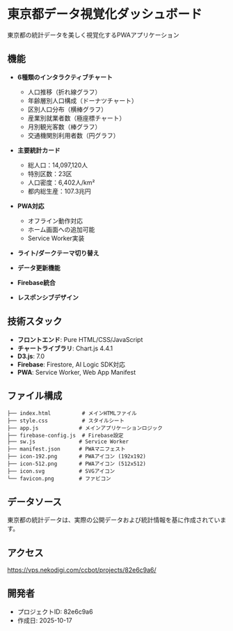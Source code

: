 # 東京都データ視覚化ダッシュボード

東京都の統計データを美しく視覚化するPWAアプリケーション

## 機能

- **6種類のインタラクティブチャート**
  - 人口推移（折れ線グラフ）
  - 年齢層別人口構成（ドーナツチャート）
  - 区別人口分布（横棒グラフ）
  - 産業別就業者数（極座標チャート）
  - 月別観光客数（棒グラフ）
  - 交通機関別利用者数（円グラフ）

- **主要統計カード**
  - 総人口：14,097,120人
  - 特別区数：23区
  - 人口密度：6,402人/km²
  - 都内総生産：107.3兆円

- **PWA対応**
  - オフライン動作対応
  - ホーム画面への追加可能
  - Service Worker実装

- **ライト/ダークテーマ切り替え**
- **データ更新機能**
- **Firebase統合**
- **レスポンシブデザイン**

## 技術スタック

- **フロントエンド**: Pure HTML/CSS/JavaScript
- **チャートライブラリ**: Chart.js 4.4.1
- **D3.js**: 7.0
- **Firebase**: Firestore, AI Logic SDK対応
- **PWA**: Service Worker, Web App Manifest

## ファイル構成

```
├── index.html          # メインHTMLファイル
├── style.css           # スタイルシート
├── app.js             # メインアプリケーションロジック
├── firebase-config.js  # Firebase設定
├── sw.js              # Service Worker
├── manifest.json      # PWAマニフェスト
├── icon-192.png       # PWAアイコン (192x192)
├── icon-512.png       # PWAアイコン (512x512)
├── icon.svg           # SVGアイコン
└── favicon.png        # ファビコン
```

## データソース

東京都の統計データは、実際の公開データおよび統計情報を基に作成されています。

## アクセス

https://vps.nekodigi.com/ccbot/projects/82e6c9a6/

## 開発者

- プロジェクトID: 82e6c9a6
- 作成日: 2025-10-17
